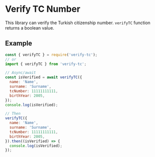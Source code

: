 # Verify TC Number

This library can verify the Turkish citizenship number. `verifyTC` function returns a boolean value.

## Example

```js
const { verifyTC } = require('verify-tc');
// or
import { verifyTC } from 'verify-tc';

// Async/await
const isVerified = await verifyTC({
  name: 'Name',
  surname: 'Surname',
  tcNumber: 11111111111,
  birthYear: 2005,
});
console.log(isVerified);

// Then
verifyTC({
  name: 'Name',
  surname: 'Surname',
  tcNumber: 11111111111,
  birthYear: 2005,
}).then((isVerified) => {
  console.log(isVerified);
});
```
